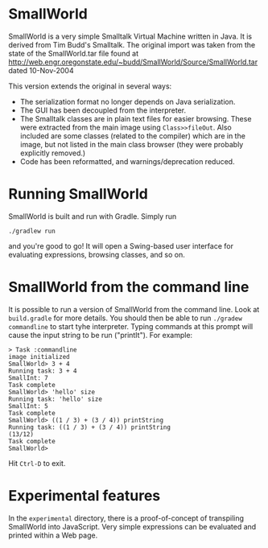 # SmallWorld

SmallWorld is a very simple Smalltalk Virtual Machine written in Java. It is
derived from Tim Budd's Smalltalk. The original import was taken from the state
of the SmallWorld.tar file found at
http://web.engr.oregonstate.edu/~budd/SmallWorld/Source/SmallWorld.tar dated
10-Nov-2004

This version extends the original in several ways:

*   The serialization format no longer depends on Java serialization.
*   The GUI has been decoupled from the interpreter.
*   The Smalltalk classes are in plain text files for easier browsing. These
    were extracted from the main image using `Class>>fileOut`. Also included
    are some classes (related to the compiler) which are in the image, but not
    listed in the main class browser (they were probably explicitly removed.)
*   Code has been reformatted, and warnings/deprecation reduced.

# Running SmallWorld

SmallWorld is built and run with Gradle. Simply run

```
./gradlew run
```

and you're good to go! It will open a Swing-based user interface for evaluating
expressions, browsing classes, and so on.

# SmallWorld from the command line

It is possible to run a version of SmallWorld from the command line. Look at
`build.gradle` for more details. You should then be able to run `./gradew
commandline` to start tyhe interpreter. Typing commands at this prompt will
cause the input string to be run ("printIt"). For example:

```
> Task :commandline
image initialized
SmallWorld> 3 + 4
Running task: 3 + 4
SmallInt: 7
Task complete
SmallWorld> 'hello' size
Running task: 'hello' size
SmallInt: 5
Task complete
SmallWorld> ((1 / 3) + (3 / 4)) printString
Running task: ((1 / 3) + (3 / 4)) printString
(13/12)
Task complete
SmallWorld>
```

Hit `Ctrl-D` to exit.

# Experimental features

In the `experimental` directory, there is a proof-of-concept of transpiling
SmallWorld into JavaScript. Very simple expressions can be evaluated and
printed within a Web page.
